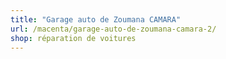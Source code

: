 ```yaml
---
title: "Garage auto de Zoumana CAMARA"
url: /macenta/garage-auto-de-zoumana-camara-2/
shop: réparation de voitures
---
```

